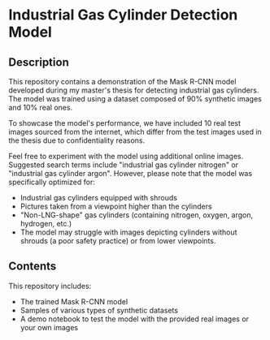 # Industrial Gas Cylinder Detection Model
## Description
This repository contains a demonstration of the Mask R-CNN model developed during my master's thesis for detecting industrial gas cylinders. The model was trained using a dataset composed of 90% synthetic images and 10% real ones.

To showcase the model's performance, we have included 10 real test images sourced from the internet, which differ from the test images used in the thesis due to confidentiality reasons.

Feel free to experiment with the model using additional online images. Suggested search terms include "industrial gas cylinder nitrogen" or "industrial gas cylinder argon". However, please note that the model was specifically optimized for:
- Industrial gas cylinders equipped with shrouds
- Pictures taken from a viewpoint higher than the cylinders
- "Non-LNG-shape" gas cylinders (containing nitrogen, oxygen, argon, hydrogen, etc.)
- The model may struggle with images depicting cylinders without shrouds (a poor safety practice) or from lower viewpoints.

## Contents
This repository includes:

- The trained Mask R-CNN model
- Samples of various types of synthetic datasets
- A demo notebook to test the model with the provided real images or your own images

